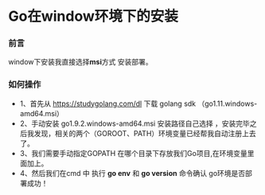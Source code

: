 # Go在window环境下的安装

### 前言
window下安装我直接选择**msi**方式 安装部署。

### 如何操作
* 1、首先从 https://studygolang.com/dl  下载 golang sdk （go1.11.windows-amd64.msi）
* 2、手动安装 go1.9.2.windows-amd64.msi 安装路径自己选择 ，安装完毕之后我发现，相关的两个（GOROOT、PATH）环境变量已经帮我自动注册上去了。
* 3、我们需要手动指定GOPATH 在哪个目录下存放我们Go项目,在环境变量里面加上。
* 4、然后我们在cmd 中 执行 **go env** 和  **go version** 命令确认 go环境是否部署成功！
